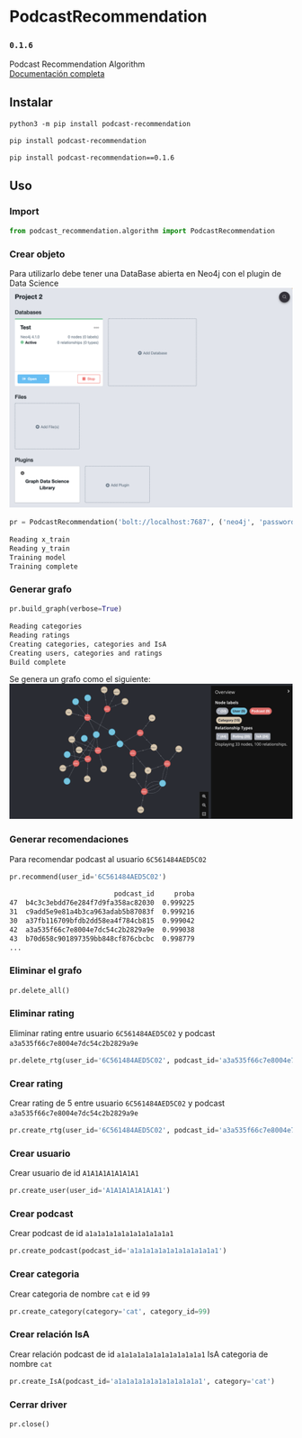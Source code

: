 # PodcastRecommendation 
### ```0.1.6``` 
Podcast Recommendation Algorithm <br>
[Documentación completa](https://manuelalejandromartinezflores.github.io/PodcastRecommendation)


## Instalar

```
python3 -m pip install podcast-recommendation
```
```
pip install podcast-recommendation
```
```
pip install podcast-recommendation==0.1.6

```

## Uso
### Import
```py
from podcast_recommendation.algorithm import PodcastRecommendation
```

### Crear objeto
Para utilizarlo debe tener una DataBase abierta en Neo4j con el plugin de Data Science
![db](https://github.com/ManuelAlejandroMartinezFlores/PodcastRecommendation/blob/main/img/neo4j-db.png)
```py
pr = PodcastRecommendation('bolt://localhost:7687', ('neo4j', 'password'), verbose=True)
```
```
Reading x_train
Reading y_train
Training model
Training complete
```

### Generar grafo
```py
pr.build_graph(verbose=True)
```
```
Reading categories
Reading ratings
Creating categories, categories and IsA
Creating users, categories and ratings
Build complete
```

Se genera un grafo como el siguiente:
![grafo](https://github.com/ManuelAlejandroMartinezFlores/PodcastRecommendation/blob/main/img/neo4j-graph.png)

### Generar recomendaciones
Para recomendar podcast al usuario ```6C561484AED5C02```
```py
pr.recommend(user_id='6C561484AED5C02')
```
```
                          podcast_id     proba
47  b4c3c3ebdd76e284f7d9fa358ac82030  0.999225
31  c9add5e9e81a4b3ca963adab5b87083f  0.999216
30  a37fb116709bfdb2dd58ea4f784cb815  0.999042
42  a3a535f66c7e8004e7dc54c2b2829a9e  0.999038
43  b70d658c901897359bb848cf876cbcbc  0.998779
...
```
### Eliminar el grafo
```py
pr.delete_all()
```

### Eliminar rating
Eliminar rating entre usuario ```6C561484AED5C02``` y podcast ```a3a535f66c7e8004e7dc54c2b2829a9e```
```py
pr.delete_rtg(user_id='6C561484AED5C02', podcast_id='a3a535f66c7e8004e7dc54c2b2829a9e')
```

### Crear rating
Crear rating de 5 entre usuario ```6C561484AED5C02``` y podcast ```a3a535f66c7e8004e7dc54c2b2829a9e```
```py
pr.create_rtg(user_id='6C561484AED5C02', podcast_id='a3a535f66c7e8004e7dc54c2b2829a9e', rating=5)
```

### Crear usuario
Crear usuario de id ```A1A1A1A1A1A1A1```
```py
pr.create_user(user_id='A1A1A1A1A1A1A1')
```

### Crear podcast
Crear podcast de id ```a1a1a1a1a1a1a1a1a1a1a1```
```py
pr.create_podcast(podcast_id='a1a1a1a1a1a1a1a1a1a1a1')
```

### Crear categoria
Crear categoria de nombre ```cat``` e id ```99``` 
```py
pr.create_category(category='cat', category_id=99)
```

### Crear relación IsA
Crear relación podcast de id ```a1a1a1a1a1a1a1a1a1a1a1``` IsA categoria de nombre ```cat```
```py
pr.create_IsA(podcast_id='a1a1a1a1a1a1a1a1a1a1a1', category='cat')
```

### Cerrar driver
```py
pr.close()
```
